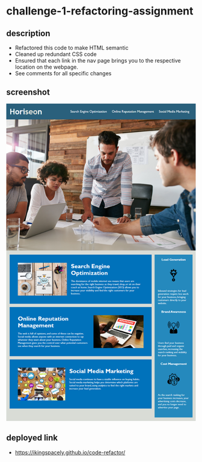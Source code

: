 # challenge-1-refactoring-assignment

## description
- Refactored this code to make HTML semantic
- Cleaned up redundant CSS code
- Ensured that each link in the nav page brings you to the respective location on the webpage.
- See comments for all specific changes

## screenshot
![The Horiseon webpage includes a navigation bar, a header image, and cards with text and images at the bottom of the page.](./assets/images/01-html-css-git-homework-demo.png)

## deployed link
- https://ikingspacely.github.io/code-refactor/
